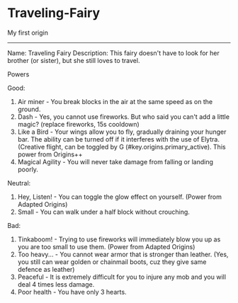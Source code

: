 # Traveling-Fairy
My first origin

------------------------
Name: Traveling Fairy 
Description: This fairy doesn't have to look for her brother (or sister), but she still loves to travel.

Powers

Good:
1) Air miner - You break blocks in the air at the same speed as on the ground.
2) Dash - Yes, you cannot use fireworks. But who said you can't add a little magic? (replace fireworks, 15s cooldown)
3) Like a Bird - Your wings allow you to fly, gradually draining your hunger bar. The ability can be turned off if it interferes with the use of Elytra. (Creative flight, can be toggled by G (#key.origins.primary_active). This power from Origins++ 
4) Magical Agility - You will never take damage from falling or landing poorly.

Neutral:
1)  Hey, Listen! - You can toggle the glow effect on yourself. (Power from Adapted Origins)
2)  Small - You can walk under a half block without crouching.

Bad:
1) Tinkaboom! - Trying to use fireworks will immediately blow you up as you are too small to use them. (Power from Adapted Origins)
2) Too heavy... - You cannot wear armor that is stronger than leather. (Yes, you still can wear golden or chainmail boots, cuz they give same defence as leather)
3) Peaceful - It is extremely difficult for you to injure any mob and you will deal 4 times less damage.
4) Poor health - You have only 3 hearts.
